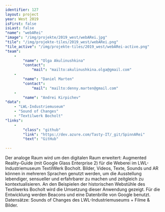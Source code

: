 ```yaml
---
identifier: 127
layout: project
year: West 2019
isFirst: false
isLast: false
"name": "webARei"
"image": "/img/projekte/2019_west/webARei.jpg"
"tile": "/img/projekte-tiles/2019_west/webARei.png"
"tile_active": "/img/projekte-tiles/2019_west/webARei-active.png"
"team":
    -
        "name": "Olga Akulinushkina"
        "contact":
            "mail": "mailto:akulinushkina.olga@gmail.com"
    -
        "name": "Daniel Marten"
        "contact":
            "mail": "mailto:denny.marten@gmail.com"
    -
        "name": "Andrei Kirpichev"
"data":
    - "LWL-Industriemuseum"
    - "Sound of Changes"
    - "Textilwerk Bocholt"
"links":
    -
        "class": "github"
        "link": "https://dev.azure.com/Tasty-IT/_git/SpinnARei"
        "text": "GitHub"
           
---
```

Der analoge Raum wird um den digitalen Raum erweitert: Augmented Reality-Guide (mit Google Glass Enterprise 2) für die Weberei im LWL-Industriemuseum TextilWerk Bocholt. Bilder, Videos, Texte, Sounds und AR können in mehreren Sprachen genutzt werden, um die Ausstellung lebendiger, sensueller und erfahrbarer zu machen und zeitgleich zu kontextualisieren. An den Beispielen der historischen Webstühle des Textilwerks Bocholt wird die Umsetzung dieser Anwendung gezeigt. Für die Entwicklung werden Beacons und eine Datenbrille von Google benutzt. Datensätze: Sounds of Changes des LWL-Industriemuseums + Filme & Bilder.